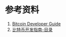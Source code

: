 

# 参考资料
1. [Bitcoin Developer Guide](https://bitcoin.org/en/developer-guide#block-chain)
2. [比特币开发指南-目录](http://8btc.com/article-1756-1.html)